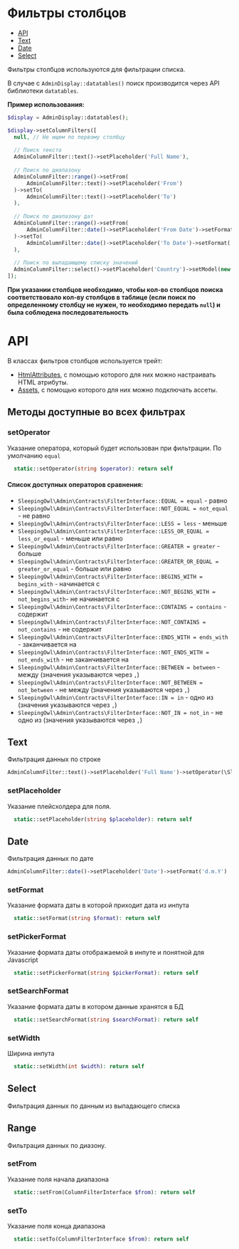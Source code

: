 # Фильтры столбцов

 - [API](#api)
 - [Text](#filter-text)
 - [Date](#filter-date)
 - [Select](#filter-select)

Фильтры столбцов используются для фильтрации списка. 

В случае с `AdminDisplay::datatables()` поиск производится через API библиотеки `datatables`.

**Пример использования:**

```php
$display = AdminDisplay::datatables();

$display->setColumnFilters([
  null, // Не ищем по первому столбцу
  
  // Поиск текста
  AdminColumnFilter::text()->setPlaceholder('Full Name'),
  
  // Поиск по диапазону 
  AdminColumnFilter::range()->setFrom(
      AdminColumnFilter::text()->setPlaceholder('From')
  )->setTo(
      AdminColumnFilter::text()->setPlaceholder('To')
  ),
  
  // Поиск по диапазону дат
  AdminColumnFilter::range()->setFrom(
      AdminColumnFilter::date()->setPlaceholder('From Date')->setFormat('d.m.Y')
  )->setTo(
      AdminColumnFilter::date()->setPlaceholder('To Date')->setFormat('d.m.Y')
  ),
  
  // Поиск по выпадающему списку значений
  AdminColumnFilter::select()->setPlaceholder('Country')->setModel(new Country)->setDisplay('title')
]);
```

**При указании столбцов необходимо, чтобы кол-во столбцов поиска соответствовало кол-ву столбцов в таблице (если поиск по определенному столбцу не нужен, то необходимо передать `null`) и была соблюдена последовательность**

<a id="api"></a>
# API

В классах фильтров столбцов используется трейт:
 - [HtmlAttributes](html_attributes.md), с помощью которого для них можно настраивать HTML атрибуты.
 - [Assets](assets_trait.md), с помощью которого для них можно подключать ассеты.

## Методы доступные во всех фильтрах

<a id="set-operator"></a>
### setOperator
Указание оператора, который будет использован при фильтрации. По умолчанию `equal`

```php
  static::setOperator(string $operator): return self
```

#### Список доступных операторов сравнения:

  - `SleepingOwl\Admin\Contracts\FilterInterface::EQUAL = equal` - равно
  - `SleepingOwl\Admin\Contracts\FilterInterface::NOT_EQUAL = not_equal` - не равно
  - `SleepingOwl\Admin\Contracts\FilterInterface::LESS = less` - меньше
  - `SleepingOwl\Admin\Contracts\FilterInterface::LESS_OR_EQUAL = less_or_equal` - меньше или равно
  - `SleepingOwl\Admin\Contracts\FilterInterface::GREATER = greater` - больше
  - `SleepingOwl\Admin\Contracts\FilterInterface::GREATER_OR_EQUAL = greater_or_equal` - больше или равно
  - `SleepingOwl\Admin\Contracts\FilterInterface::BEGINS_WITH = begins_with` - начинается с
  - `SleepingOwl\Admin\Contracts\FilterInterface::NOT_BEGINS_WITH = not_begins_with`- не начинается с
  - `SleepingOwl\Admin\Contracts\FilterInterface::CONTAINS = contains` - содержит
  - `SleepingOwl\Admin\Contracts\FilterInterface::NOT_CONTAINS = not_contains` - не содержит
  - `SleepingOwl\Admin\Contracts\FilterInterface::ENDS_WITH = ends_with` - заканчивается на
  - `SleepingOwl\Admin\Contracts\FilterInterface::NOT_ENDS_WITH = not_ends_with` - не заканчивается на
  - `SleepingOwl\Admin\Contracts\FilterInterface::BETWEEN = between` - между (значения указываются через `,`)
  - `SleepingOwl\Admin\Contracts\FilterInterface::NOT_BETWEEN = not_between` - не между (значения указываются через `,`)
  - `SleepingOwl\Admin\Contracts\FilterInterface::IN = in` - одно из (значения указываются через `,`)
  - `SleepingOwl\Admin\Contracts\FilterInterface::NOT_IN = not_in` - не одно из (значения указываются через `,`)


<a id="filter-text"></a>
## Text
Фильтрация данных по строке

```php
AdminColumnFilter::text()->setPlaceholder('Full Name')->setOperator(\SleepingOwl\Admin\Contracts\FilterInterface::CONTAINS)
```

### setPlaceholder
Указание плейсхолдера для поля.

```php
  static::setPlaceholder(string $placeholder): return self
```


<a id="filter-date"></a>
## Date
Фильтрация данных по дате

```php
AdminColumnFilter::date()->setPlaceholder('Date')->setFormat('d.m.Y')
```

### setFormat
Указание формата даты в которой приходит дата из инпута

```php
  static::setFormat(string $format): return self
```

### setPickerFormat
Указание формата даты отображаемой в инпуте и понятной для Javascript

```php
  static::setPickerFormat(string $pickerFormat): return self
```

### setSearchFormat
Указание формата даты в котором данные хранятся в БД

```php
  static::setSearchFormat(string $searchFormat): return self
```

### setWidth
Ширина инпута

```php
  static::setWidth(int $width): return self
```


<a id="filter-select"></a>
## Select
Фильтрация данных по данным из выпадающего списка


## Range
Фильтрация данных по диазону.


### setFrom
Указание поля начала диапазона

```php
  static::setFrom(ColumnFilterInterface $from): return self
```

### setTo
Указание поля конца диапазона

```php
  static::setTo(ColumnFilterInterface $from): return self
```
